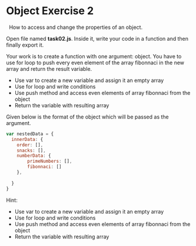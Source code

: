 # Object Exercise 2
  
How to access and change the properties of an object.


Open file named **task02.js**. Inside it, write your code in a function and then finally export it.

Your work is to create a function with one argument: object. You have to use for loop to push every even element of the array fibonnaci in the new array and return the 
result variable.


* Use var to create a new variable and assign it an empty array
* Use for loop and write conditions
* Use push method and access even elements of array fibonnaci from the object
* Return the variable with resulting array


Given below is the format of the object which will be passed as the argument.

```js
var nestedData = {
  innerData: {
    order: [],
    snacks: [],
    numberData: {
        primeNumbers: [],
        fibonnaci: []
    },
    
  }
}
```

Hint:

- Use var to create a new variable and assign it an empty array
- Use for loop and write conditions
- Use push method and access even elements of array fibonnaci from the object
- Return the variable with resulting array